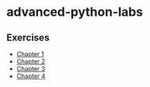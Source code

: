 # advanced-python-labs


## Exercises

 * [Chapter 1](./c1)
 * [Chapter 2](./c2)
 * [Chapter 3](./c3)
 * [Chapter 4](./c4)

